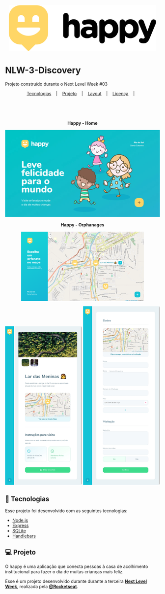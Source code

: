 <h1 align="center">
  <img alt="Happy" src=".github/logo-black.svg" /> 
</h1>

# NLW-3-Discovery 
Projeto construído durante o Next Level Week #03

<p align="center">
  <a href="#-tecnologias">Tecnologias</a> &nbsp;&nbsp;&nbsp;|&nbsp;&nbsp;&nbsp;
  <a href="#-projeto">Projeto</a> &nbsp;&nbsp;&nbsp;|&nbsp;&nbsp;&nbsp;
  <a href="#-layout">Layout</a> &nbsp;&nbsp;&nbsp;|&nbsp;&nbsp;&nbsp;
  <a href="#-licença">Licença</a> &nbsp;&nbsp;&nbsp;|&nbsp;&nbsp;&nbsp;
</p>

<br/>
<br/>
<br/>

<p align="center"><strong>Happy - Home</strong></p>
<p align="center">
  <img alt="Happy Home" src=".github/Happy_Home.gif" />
</p>

<p align="center">
  <strong>Happy - Orphanages</strong>
</p>
<p align="center">
  <img alt="Happy Orphanages" width="400" src=".github/Happy_Orphanages.png" />   
</p>

<p align="center">
<img alt="Happy Orphanage" width="250" src=".github/Happy_Orphanage.png" />
<img alt="Happy Create Orphanage" width="250" src=".github/Happy_CreateOrphanage.png" /> 
  
 </p>

## 🚀 Tecnologias 

Esse projeto foi desenvolvido com as seguintes tecnologias:

* [Node.js](https://nodejs.org)
* [Express](https://expressjs.com)
* [SQLite](https://sqlite.org)
* [Handlebars](https://handlebarsjs.com)

## 💻 Projeto 
O happy é uma aplicação que conecta pessoas à casa de acolhimento institucional para fazer o dia de muitas crianças mais feliz.

Esse é um projeto desenvolvido durante durante a terceira **[Next Level Week](https://nextlevelweek.com)**, realizada pela **[@Rocketseat](https://github.com/Rocketseat)**. 

